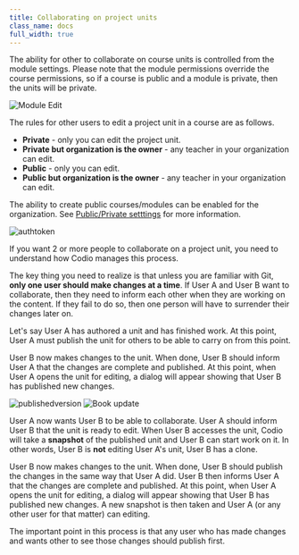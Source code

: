 ```yaml
---
title: Collaborating on project units
class_name: docs
full_width: true
---
```


The ability for other to collaborate on course units is controlled from the module settings. Please note that the module permissions override the course permissions, so if a course is public and a module is private, then the units will be private.


<img alt="Module Edit" src="/img/docs/moduleedit.png" class="simple"/>


The rules for other users to edit a project unit in a course are as follows. 

- **Private** - only you can edit the project unit.
- **Private but organization is the owner** - any teacher in your organization can edit.
- **Public** - only you can edit.
- **Public but organization is the owner** - any teacher in your organization can edit. 


The ability to create public courses/modules can be enabled for the organization. See [Public/Private setttings](/docs/dashboard/create/public_private) for more information.

<img alt="authtoken" src="/img/docs/manage_organization/public_private.png" class="simple"/>


If you want 2 or more people to collaborate on a project unit, you need to understand how Codio manages this process.

The key thing you need to realize is that unless you are familiar with Git, **only one user should make changes at a time**. If User A and User B want to collaborate, then they need to inform each other when they are working on the content. If they fail to do so, then one person will have to surrender their changes later on.

Let's say User A has authored a unit and has finished work. At this point, User A must publish the unit for others to be able to carry on from this point.


User B now makes changes to the unit. When done, User B should inform User A that the changes are complete and published. At this point, when User A opens the unit for editing, a dialog will appear showing that User B has published new changes. 

<img alt="publishedversion" src="/img/docs/publishedversion.png" class="simple"/>

<img alt="Book update" src="/img/docs/bookupdate.png" class="simple"/>


User A now wants User B to be able to collaborate. User A should inform User B that the unit is ready to edit. When User B accesses the unit, Codio will take a **snapshot** of the published unit and User B can start work on it. In other words, User B is **not** editing User A's unit, User B has a clone.

User B now makes changes to the unit. When done, User B should publish the changes in the same way that User A did. User B then informs User A that the changes are complete and published. At this point, when User A opens the unit for editing, a dialog will appear showing that User B has published new changes. A new snapshot is then taken and User A (or any other user for that matter) can editing.

The important point in this process is that any user who has made changes and wants other to see those changes should publish first.
